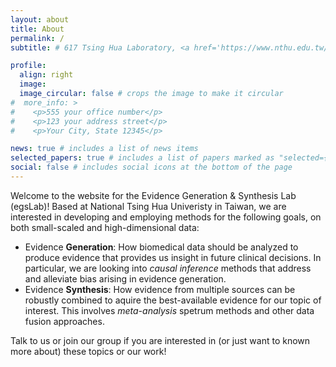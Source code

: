 ```yaml
---
layout: about
title: About
permalink: /
subtitle: # 617 Tsing Hua Laboratory, <a href='https://www.nthu.edu.tw/'>National Tsing Hua University</a>.

profile:
  align: right
  image:
  image_circular: false # crops the image to make it circular
#  more_info: >
#    <p>555 your office number</p>
#    <p>123 your address street</p>
#    <p>Your City, State 12345</p>

news: true # includes a list of news items
selected_papers: true # includes a list of papers marked as "selected={true}"
social: false # includes social icons at the bottom of the page
---
```


Welcome to the website for the Evidence Generation & Synthesis Lab (egsLab)!  Based at National Tsing Hua Univeristy in Taiwan, we are interested in developing and employing methods for the following goals, on both small-scaled and high-dimensional data:

- Evidence **Generation**: How biomedical data should be analyzed to produce evidence that provides us insight in future clinical decisions.  In particular, we are looking into _causal inference_ methods that address and alleviate bias arising in evidence generation.
- Evidence **Synthesis**: How evidence from multiple sources can be robustly combined to aquire the best-available evidence for our topic of interest.  This involves _meta-analysis_ spetrum methods and other data fusion approaches.

Talk to us or join our group if you are interested in (or just want to known more about) these topics or our work!
